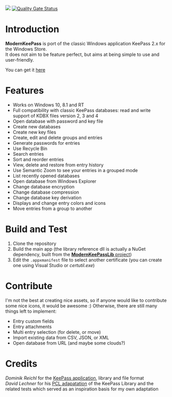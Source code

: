 [<img src="https://geogeob.visualstudio.com/_apis/public/build/definitions/04291454-0e79-47a4-9502-5bd374804ccf/2/badge"/>](https://geogeob.visualstudio.com/_apis/public/build/index?definitionId=2)
[![Quality Gate Status](https://sonarcloud.io/api/project_badges/measure?project=ModernKeePass&metric=alert_status)](https://sonarcloud.io/dashboard?id=ModernKeePass)

# Introduction
**ModernKeePass** is port of the classic Windows application KeePass 2.x for the Windows Store.  
It does not aim to be feature perfect, but aims at being simple to use and user-friendly.

You can get it [here](https://www.microsoft.com/en-us/store/p/modernkeepass/9mwq48zk8nhv?rtc=1)

# Features
- Works on Windows 10, 8.1 and RT
- Full compatibility with classic KeePass databases: read and write support of KDBX files version 2, 3 and 4
- Open database with password and key file
- Create new databases
- Create new key files
- Create, edit and delete groups and entries
- Generate passwords for entries
- Use Recycle Bin
- Search entries
- Sort and reorder entries
- View, delete and restore from entry history
- Use Semantic Zoom to see your entries in a grouped mode
- List recently opened databases
- Open database from Windows Explorer
- Change database encryption
- Change database compression
- Change database key derivation
- Displays and change entry colors and icons
- Move entries from a group to another

# Build and Test
1. Clone the repository
2. Build the main app (the library reference dll is actually a NuGet dependency, built from the [**ModernKeePassLib** project](../ModernKeePassLib/README.md))
3. Edit the `.appxmanifest` file to select another certificate (you can create one using Visual Studio or *certutil.exe*)

# Contribute
I'm not the best at creating nice assets, so if anyone would like to contribute some nice icons, it would be awesome :)
Otherwise, there are still many things left to implement:
- Entry custom fields
- Entry attachments
- Multi entry selection (for delete, or move)
- Import existing data from CSV, JSON, or XML
- Open database from URL (and maybe some clouds?)

# Credits
*Dominik Reichl* for the [KeePass application](https://keepass.info/), library and file format  
*David Lechner* for his [PCL adapatation](https://github.com/dlech/KeePass2PCL) of the KeePass Library and the related tests which served as an inspiration basis for my own adaptation
